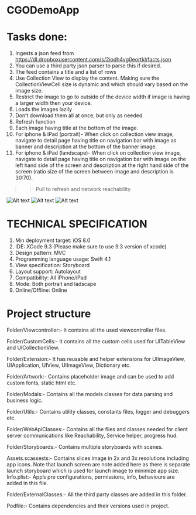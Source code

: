 # CGODemoApp

# Tasks done:
1. Ingests a json feed from   https://dl.dropboxusercontent.com/s/2iodh4vg0eortkl/facts.json  
2. You can use a third party json parser to parse this if desired. 
3. The feed contains a title and a list of rows 
4. Use Collection View to display the content. Making sure the CollectionViewCell size is dynamic and which should vary based on the image size. 
5. Restrict the image to go to outside of the device width if image is having a larger width then your device. 
6. Loads the images lazily 
7. Don’t download them all at once, but only as needed
8. Refresh function 
9. Each image having title at the bottom of the image. 
10. For iphone & iPad (portrait)- When click on collection view image, navigate to detail page having title on navigation bar with image as banner and description at the bottom of the banner image. 
11. For iphone & iPad (landscape)- When click on collection view image, navigate to detail page having title on navigation bar with image on the left hand side of the screen and description at the right hand side of the screen (ratio size of the screen between image and description is 30:70). 

>> Pull to refresh and network reachability

![Alt text](https://github.com/rheyansh/CGODemoApp/blob/master/Screenshots/0.png)
![Alt text](https://github.com/rheyansh/CGODemoApp/blob/master/Screenshots/1.png)
![Alt text](https://github.com/rheyansh/CGODemoApp/blob/master/Screenshots/2.png)

# TECHNICAL SPECIFICATION

1. Min deployment target:                     iOS 8.0
2. IDE:                             	  	    XCode 9.3 (Please make sure to use 9.3 version of xcode)
3. Design pattern:                          	MVC
4. Programming language usage:     	          Swift 4.1
5. View specification:                       	Storyboard
6. Layout support:                         	  Autolayout
7. Compatibility:                            	All iPhone/iPad
8. Mode:                            	        Both portrait and ladscape
8. Online/Offline:                            Online

# Project structure

Folder/Viewcontroller:- It contains all the used viewcontroller files.

Folder/CustomCells:- It contains all the custom cells used for UITableView and UICollectionView.

Folder/Extension:- It has reusable and helper extensions for UIImageView, UIApplication, UIView, UIImageView, Dictionary etc.

Folder/Artwork:- Contains placeholder image and can be used to add custom fonts, static html etc.

Folder/Modals:- Contains all the models classes for data parsing and business logic.

Folder/Utils:- Contains utility classes, constants files, logger and debuggers etc.

Folder/WebApiClasses:- Contains all the files and classes needed for client server communications like Reachability, Service helper, progress hud.

Folder/Storyboards:- Contains multiple storyboards with scenes.

Assets.scassests:- Contains slices image in 2x and 3x resolutions including app icons. Note that launch screen are note added here as there is separate launch storyboard which is used for launch image to minimize app size.
Info.plist:- App’s pre configurations, permissions, info, behaviours are added in this file.

Folder/ExternalClasses:- All the third party classes are added in this folder.

Podfile:- Contains dependencies and their versions used in project.



